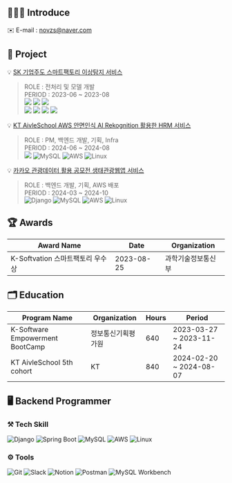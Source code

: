## 👩🏻‍💻 Introduce

✉️ E-mail : novzs@naver.com

## 📂 Project
💡 [SK 기업주도 스마트팩토리 이상탐지 서비스](https://github.com/K-Software-BootCamp/2023KEB_SKII)  
<blockquote>
 ROLE : 전처리 및 모델 개발 <br/>
 PERIOD : 2023-06 ~ 2023-08 <br/>
 <img src="https://img.shields.io/badge/pandas-150458?style=for-the-badge&logo=pandas&logoColor=white">
<img src="https://img.shields.io/badge/scikitlearn-F7931E?style=for-the-badge&logo=scikitlearn&logoColor=white">
<img src="https://img.shields.io/badge/maplibre-396CB2?style=for-the-badge&logo=maplibre&logoColor=white">
  <br/>
<img src="https://img.shields.io/badge/python-3776AB?style=for-the-badge&logo=python&logoColor=white">
<img src="https://img.shields.io/badge/pytorch-EE4C2C?style=for-the-badge&logo=pytorch&logoColor=white">
<img src="https://img.shields.io/badge/numpy-013243?style=for-the-badge&logo=numpy&logoColor=white">
<img src="https://img.shields.io/badge/postgresql-4169E1?style=for-the-badge&logo=postgresql&logoColor=white">

</blockquote>

💡 [KT AivleSchool AWS 안면인식 AI Rekognition 활용한 HRM 서비스](https://github.com/novzs/FAST_HRM)  
<blockquote>
 ROLE : PM, 백엔드 개발, 기획, Infra <br/>
 PERIOD : 2024-06 ~ 2024-08 <br/>
 <img src="https://img.shields.io/badge/springboot-6DB33F?style=for-the-badge&logo=springboot&logoColor=white"> 
<img src="https://img.shields.io/badge/MySQL-4479A1?style=for-the-badge&logo=MySQL&logoColor=white" alt="MySQL"/>
<img src="https://img.shields.io/badge/AWS-232F3E?style=for-the-badge&logo=amazonaws&logoColor=white" alt="AWS"/>
 <img src="https://img.shields.io/badge/Linux-FCC624?style=for-the-badge&logo=Linux&logoColor=white" alt="Linux"/>

</blockquote>

💡 [카카오 관광데이터 활용 공모전 생태관광웹앱 서비스](https://github.com/ECO-TOUR/back-end)  
<blockquote>
 ROLE : 백엔드 개발, 기획, AWS 배포 <br/>
 PERIOD : 2024-03 ~ 2024-10 <br/>
  <img src="https://img.shields.io/badge/Django-092E20?style=for-the-badge&logo=Django&logoColor=white" alt="Django"/>
<img src="https://img.shields.io/badge/MySQL-4479A1?style=for-the-badge&logo=MySQL&logoColor=white" alt="MySQL"/>
<img src="https://img.shields.io/badge/AWS-232F3E?style=for-the-badge&logo=amazonaws&logoColor=white" alt="AWS"/>
<img src="https://img.shields.io/badge/Linux-FCC624?style=for-the-badge&logo=Linux&logoColor=white" alt="Linux"/>


</blockquote>



## 🏆 Awards

| Award Name                         | Date       | Organization   |
|------------------------------------|------------|------------|
| K-Softvation 스마트팩토리 우수상       | 2023-08-25 | 과학기술정보통신부| 
 

## 🗂 Education

| Program Name                        | Organization                    | Hours | Period                       |
|-------------------------------------|----------------------------------|-------|------------------------------|
| K-Software Empowerment BootCamp     | 정보통신기획평가원                  | 640   | 2023-03-27 ~ 2023-11-24      |
| KT AivleSchool 5th cohort           | KT                               | 840   | 2024-02-20 ~ 2024-08-07      |


## 🖥️ Backend Programmer

### ⚒️ Tech Skill
![Django](https://img.shields.io/badge/Django-092E20?style=flat&logo=Django&logoColor=white)
![Spring Boot](https://img.shields.io/badge/Spring%20Boot-6DB33F?style=flat&logo=Spring%20Boot&logoColor=white)
![MySQL](https://img.shields.io/badge/MySQL-4479A1?style=flat&logo=MySQL&logoColor=white)
![AWS](https://img.shields.io/badge/AWS-232F3E?style=flat&logo=amazonaws&logoColor=white)
![Linux](https://img.shields.io/badge/Linux-FCC624?style=flat&logo=Linux&logoColor=white)

### ⚙️ Tools
![Git](https://img.shields.io/badge/Git-F05032?&style=flat&logo=Git&logoColor=white)
![Slack](https://img.shields.io/badge/Slack-4a154b?style=flat&logo=Slack&logoColor=white)
![Notion](https://img.shields.io/badge/Notion-000000?style=flat&logo=Notion&logoColor=white)
![Postman](https://img.shields.io/badge/Postman-FF6C37?style=flat&logo=Postman&logoColor=white)
![MySQL Workbench](https://img.shields.io/badge/MySQL_Workbench-4479A1?style=flat&logo=MySQL&logoColor=white)
